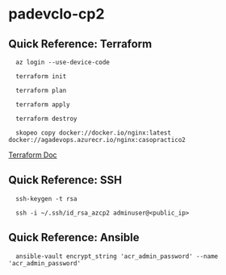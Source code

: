 # padevclo-cp2

## Quick Reference: Terraform

```
  az login --use-device-code
```

```
  terraform init
```

```
  terraform plan
```

```
  terraform apply
```

```
  terraform destroy
```

```
  skopeo copy docker://docker.io/nginx:latest docker://agadevops.azurecr.io/nginx:casopractico2
```

[Terraform Doc](https://registry.terraform.io/providers/hashicorp/azurerm/latest/docs)

## Quick Reference: SSH

```
  ssh-keygen -t rsa
```

```
  ssh -i ~/.ssh/id_rsa_azcp2 adminuser@<public_ip>
```

## Quick Reference: Ansible

```
  ansible-vault encrypt_string 'acr_admin_password' --name 'acr_admin_password'
```

